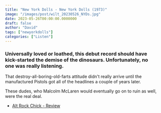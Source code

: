 ```yaml
---
title: "New York Dolls - New York Dolls (1973)"
image: "/images/post/wilt_20230526_NYDs.jpg"
date: 2023-05-26T00:00:00.0000000
draft: false
author: "David"
tags: ["newyorkdolls"]
categories: ["Listen"]
---
```

### Universally loved or loathed, this debut record should have kick-started the demise of the dinosaurs. Unfortunately, no one was really listening.

 That destroy-all-boring-old-farts attitude didn't really arrive until the manufactured Pistols got all of the headlines a couple of years later. 

 These dudes, who Malcolm McLaren would eventually go on to ruin as well, were the real deal. 

-  [Alt Rock Chick - Review](https://altrockchick.com/2018/05/24/new-york-dolls-new-york-dolls-album-classic-music-review/)